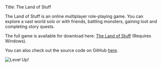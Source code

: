 Title: The Land of Stuff

The Land of Stuff is an online multiplayer role-playing game. You can explore a vast world solo or with friends, battling monsters, gaining loot and completing story quests.

The full game is available for download here: [The Land of Stuff](http://wanganzhou.com/downloads/land-of-stuff.zip) (Requires Windows).

You can also check out the source code on GitHub [here](https://github.com/losmmorpg/land-of-stuff).

![Level Up!](http://wanganzhou.com/images/los/34str.png)